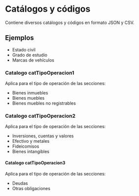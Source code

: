 # Catálogos y códigos
Contiene diversos catálogos y códigos en formato JSON y CSV.

## Ejemplos
- Estado civil
- Grado de estudio
- Marcas de vehículos

### Catalogo catTipoOperacion1
Aplica para el tipo de operación de las secciones:
- Bienes inmuebles
- Bienes muebles
- Bienes muebles no registrables
### Catalogo catTipoOperacion2
Aplica para el tipo de operación de las secciones:
- Inversiones, cuentas y valores
- Efectivo y metales
- Fideicomisos
- Bienes intangibles
#### Catalogo catTipoOperacion3
Aplica para el tipo de operación de las secciones:
- Deudas
- Otras obligaciones
